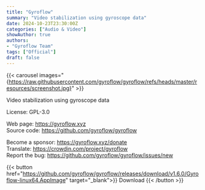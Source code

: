 ```yaml
---
title: "Gyroflow"
summary: "Video stabilization using gyroscope data"
date: 2024-10-23T23:30:00Z
categories: ["Audio & Video"]
showAuthor: true
authors:
- "Gyroflow Team"
tags: ["Official"]
draft: false
---
```


{{< carousel images="{https://raw.githubusercontent.com/gyroflow/gyroflow/refs/heads/master/resources/screenshot.jpg}" >}}

Video stabilization using gyroscope data

License: GPL-3.0

Web page: <https://gyroflow.xyz>  
Source code: <https://github.com/gyroflow/gyroflow>

Become a sponsor: <https://gyroflow.xyz/donate>  
Translate: <https://crowdin.com/project/gyroflow>  
Report the bug: <https://github.com/gyroflow/gyroflow/issues/new>  

{{< button href="https://github.com/gyroflow/gyroflow/releases/download/v1.6.0/Gyroflow-linux64.AppImage" target="_blank">}}
Download
{{< /button >}}